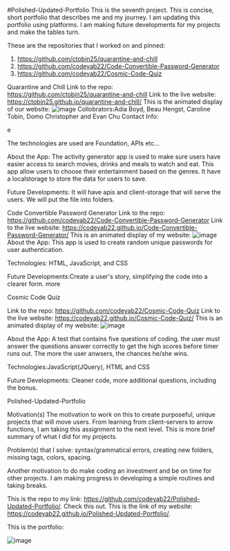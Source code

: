 #Polished-Updated-Portfolio 
This is the seventh project. This is concise, short portfolio that describes me and my journey. I am updating this portfolio using platforms. I am making future developments  for my projects and make the tables turn. 

These are the repositories that I worked on and pinned:

1. https://github.com/ctobin25/quarantine-and-chill
2. https://github.com/codeyab22/Code-Convertible-Password-Generator
3. https://github.com/codeyab22/Cosmic-Code-Quiz


Quarantine and Chill
Link to the repo:
https://github.com/ctobin25/quarantine-and-chill
Link to the live website:
https://ctobin25.github.io/quarantine-and-chill/
This is the animated display of our website:
![image](https://drive.google.com/uc?export=view&id=1xNP0bGv9ZSW0caIDmv00lLmSfTCEPS3y)
Collobrators:Adia Boyd, Beau Hengst, Caroline Tobin, Domo Christopher and Evan Chu
Contact Info:

e

The technologies are used are Foundation, APIs etc...

About the App:
The activity generator app is used to make sure users have easier access to search movies, drinks and meals to watch and eat.
This app allow users to choose their entertainment based on the genres. It have a localstorage to store the data for users to save.


Future Developments:
It will have apis and client-storage that will serve the users. We will put the file into folders.  

Code Convertible Password Generator
Link to the repo:
https://github.com/codeyab22/Code-Convertible-Password-Generator
Link to the live website:
https://codeyab22.github.io/Code-Convertible-Password-Generator/
This is an animated display of my website:
![image](https://drive.google.com/uc?export=view&id=1yQPzOhB0uszDs7GKBoYRZ3yffi2PSr2E)
About the App:
This app is used to create random unique passwords for user authentication. 

Technologies: HTML, JavaScript, and CSS

Future Developments:Create a user's story, simplifying the code into a clearer form. more 

Cosmic Code Quiz

Link to the repo: 
https://github.com/codeyab22/Cosmic-Code-Quiz
Link to the live website:
https://codeyab22.github.io/Cosmic-Code-Quiz/
This is an animated display of my website:
![image](https://drive.google.com/uc?export=view&id=1IoxPa1FeNv-Wzd6DLxvW4SxCwrUqGKJ4)

About the App: 
A test that contains five questions of coding. the user must answer the questions answer correctly to get the high scores before timer runs out. The more the user anwsers, 
the  chances he/she wins. 

Technologies:JavaScript(JQuery), HTML and CSS

Future Developments: Cleaner code, more additional questions, including the bonus. 


Polished-Updated-Portfolio


Motivation(s)
The motivation to work on this to create purposeful, unique projects that will move users.  From learning from client-servers to arrow functions, I am taking this 
assignment to the next level. This is more brief summary of what I did for my projects. 

Problem(s) that I solve: syntax/grammatical errors, creating new folders, missing tags, colors, spacing. 

Another motivation to do make coding an investment and be on time for other projects. I am making progress in developing a simple routines and taking breaks. 

This is the repo to my link: 
https://github.com/codeyab22/Polished-Updated-Portfolio/.
Check this out. This is the link of my website: 
https://codeyab22.github.io/Polished-Updated-Portfolio/.

This is the portfolio: 

![image](https://drive.google.com/uc?export=view&id=1h3Ua5tdzZxbr49vTq5RmyJPI70H7jkLC)
